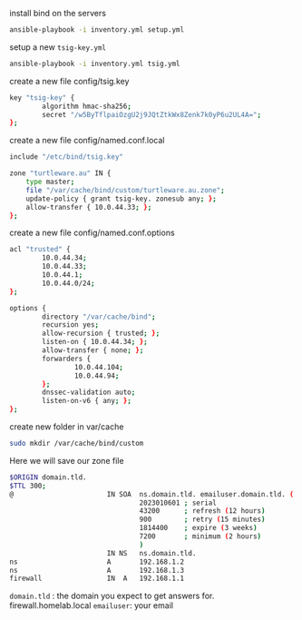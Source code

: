 install bind on the servers

```bash
ansible-playbook -i inventory.yml setup.yml
```


setup a new `tsig-key.yml`

```bash
ansible-playbook -i inventory.yml tsig.yml
```

create a new file config/tsig.key
```bash
key "tsig-key" {
        algorithm hmac-sha256;
        secret "/w5ByTflpaiOzgU2j9JQtZtkWx8Zenk7k0yP6u2UL4A=";
};
```

create a new file config/named.conf.local

```bash
include "/etc/bind/tsig.key"

zone "turtleware.au" IN {
    type master;
    file "/var/cache/bind/custom/turtleware.au.zone";
    update-policy { grant tsig-key. zonesub any; };
    allow-transfer { 10.0.44.33; };
};

```

create a new file config/named.conf.options
```bash
acl "trusted" {
        10.0.44.34;
        10.0.44.33;
        10.0.44.1;
        10.0.44.0/24;
};

options {
        directory "/var/cache/bind";
        recursion yes;
        allow-recursion { trusted; };
        listen-on { 10.0.44.34; };
        allow-transfer { none; };
        forwarders {
                10.0.44.104;
                10.0.44.94;
        };
        dnssec-validation auto;
        listen-on-v6 { any; };
};

```

create new folder in var/cache
```bash
sudo mkdir /var/cache/bind/custom
```

Here we will save our zone file
```bash
$ORIGIN domain.tld.
$TTL 300;
@                       IN SOA  ns.domain.tld. emailuser.domain.tld. (
                                2023010601 ; serial
                                43200      ; refresh (12 hours)
                                900        ; retry (15 minutes)
                                1814400    ; expire (3 weeks)
                                7200       ; minimum (2 hours)
                                )
                        IN NS   ns.domain.tld.
ns                      A       192.168.1.2
ns                      A       192.168.1.3
firewall                IN  A   192.168.1.1
```

`domain.tld` : the domain you expect to get answers for. firewall.homelab.local
`emailuser`: your email 